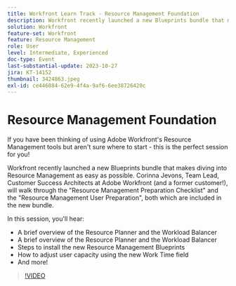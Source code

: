 ```yaml
---
title: Workfront Learn Track - Resource Management Foundation
description: Workfront recently launched a new Blueprints bundle that makes diving into Resource Management as easy as possible.   A brief overview of the Resource Planner and the Workload Balancer  Steps to install the new Resource Management Blueprints
solution: Workfront
feature-set: Workfront
feature: Resource Management
role: User
level: Intermediate, Experienced
doc-type: Event
last-substantial-update: 2023-10-27
jira: KT-14152
thumbnail: 3424863.jpeg
exl-id: ce446884-62e9-4f4a-9af6-6ee38726420c
---
```

# Resource Management Foundation

If you have been thinking of using Adobe Workfront's Resource Management tools but aren't sure where to start - this is the perfect session for you!

Workfront recently launched a new Blueprints bundle that makes diving into Resource Management as easy as possible. Corinna Jevons, Team Lead, Customer Success Architects at Adobe Workfront (and a former customer!), will walk through the "Resource Management Preparation Checklist" and the "Resource Management User Preparation", both which are included in the new bundle.

In this session, you'll hear:

* A brief overview of the Resource Planner and the Workload Balancer
* A brief overview of the Resource Planner and the Workload Balancer
* Steps to install the new Resource Management Blueprints
* How to adjust user capacity using the new Work Time field
* And more!

>[!VIDEO](https://video.tv.adobe.com/v/3424863/?learn=on)
